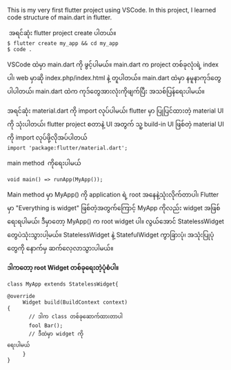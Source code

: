 This is my very first flutter project using VSCode. In this project, I learned code structure of main.dart in flutter. <br/>

 <p>
 အရင်ဆုံး flutter project create ပါတယ်။ <br/>
 <code>$ flutter create my_app && cd my_app</code><br/>
 <code>$ code . </code> 
 </p>
 
 <p>
 VSCode ထဲမှာ main.dart ကို ဖွင့်ပါမယ်။ main.dart က project တစ်ခုလုံးရဲ့ index ပါ၊ web မှာဆို index.php/index.html နဲ့ တူပါတယ်။ 
  main.dart ထဲမှာ နမူနာကုဒ်တွေ ပါပါတယ်၊ main.dart ထဲက ကုဒ်တွေအားလုံးကိုဖျက်ပြီး အသစ်ပြန်ရေးပါမယ်။ 
 </p> 
  
  <p>
 အရင်ဆုံး material.dart ကို import လုပ်ပါမယ်၊ flutter မှာ ပြုပြင်ထားတဲ့ material UI ကို သုံးပါတယ်၊ flutter project စတာနဲ့ UI အတွက် သူ့ build-in UI ဖြစ်တဲ့ material UI ကို import လုပ်ဖို့လိုအပ်ပါတယ် <br/>
 <code>import 'package:flutter/material.dart';</code>
 </p> 
  
 <p>main method  ကိုရေးပါမယ်</p>
 
 <code>void main() => runApp(MyApp());</code><br/>
 
 <p>Main method မှာ MyApp() ကို application ရဲ့ root အနေနဲ့သုံးလိုက်တာပါ၊ Flutter မှာ "Everything is widget" ဖြစ်တဲ့အတွက်ကြောင့် MyApp ကိုလည်း widget အဖြစ်ရေးရပါမယ်၊
ဒီမှာတော့ MyApp() က root widget ပါ။ လွယ်အောင် StatelessWidget တွေပဲသုံးသွားပါ့မယ်။ StatelessWidget နဲ့ StatefulWidget ကွာခြားပုံ၊ အသုံးပြုပုံတွေကို နောက်မှ ဆက်လေ့လာသွားပါမယ်။</p>

 <p><b>ဒါကတော့ root Widget တစ်ခုရေးတဲ့ပုံစံပါ။ </b></p>

 <code>class MyApp extends StatelessWidget{</code><br/>
 <code> &nbsp; @override </code><br/>
 <code> &nbsp; &nbsp; Widget build(BuildContext context) {</code><br/>
 <code> &nbsp;  &nbsp; &nbsp;   // ဒါက class တစ်ခုဆောက်ထားတာပါ </code><br/>
 <code> &nbsp;  &nbsp; &nbsp;   fool Bar();</code><br/>
 <code> &nbsp;  &nbsp; &nbsp;   // ဒီထဲမှာ widget ကို ရေးပါမယ် </code><br/>
 <code> &nbsp; &nbsp; }</code><br/>
 <code>}</code><br/>


  
